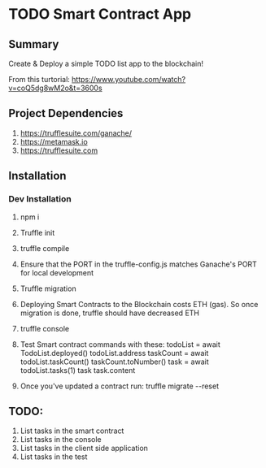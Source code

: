 # TODO Smart Contract App

## Summary

Create & Deploy a simple TODO list app to the blockchain!

From this turtorial: https://www.youtube.com/watch?v=coQ5dg8wM2o&t=3600s

## Project Dependencies

1. https://trufflesuite.com/ganache/
2. https://metamask.io
3. https://trufflesuite.com

## Installation

### Dev Installation

1. npm i

2. Truffle init

3. truffle compile

4. Ensure that the PORT in the truffle-config.js matches Ganache's PORT for local development

5. Truffle migration

6. Deploying Smart Contracts to the Blockchain costs ETH (gas). So once migration is done, truffle should have decreased ETH

7. truffle console

8. Test Smart contract commands with these:
   todoList = await TodoList.deployed()
   todoList.address
   taskCount = await todoList.taskCount()
   taskCount.toNumber()
   task = await todoList.tasks(1)
   task
   task.content

9. Once you've updated a contract run: truffle migrate --reset

## TODO:

1. List tasks in the smart contract
2. List tasks in the console
3. List tasks in the client side application
4. List tasks in the test
